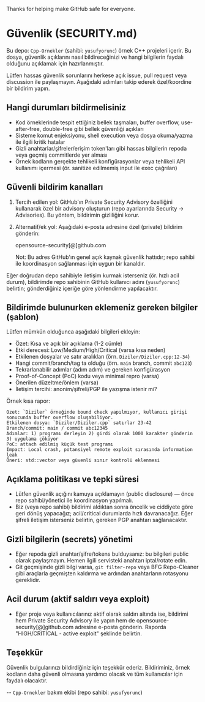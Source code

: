 Thanks for helping make GitHub safe for everyone.
# Güvenlik (SECURITY.md)

Bu depo: `Cpp-Ornekler` (sahibi: `yusufyorunc`) örnek C++ projeleri içerir. Bu dosya, güvenlik açıklarını nasıl bildireceğinizi ve hangi bilgilerin faydalı olduğunu açıklamak için hazırlanmıştır.

Lütfen hassas güvenlik sorunlarını herkese açık issue, pull request veya discussion ile paylaşmayın. Aşağıdaki adımları takip ederek özel/koordine bir bildirim yapın.

## Hangi durumları bildirmelisiniz

- Kod örneklerinde tespit ettiğiniz bellek taşmaları, buffer overflow, use-after-free, double-free gibi bellek güvenliği açıkları
- Sisteme komut enjeksiyonu, shell execution veya dosya okuma/yazma ile ilgili kritik hatalar
- Gizli anahtarlar/şifreler/erişim token'ları gibi hassas bilgilerin repoda veya geçmiş commitlerde yer alması
- Örnek kodların gerçekte tehlikeli konfigürasyonlar veya tehlikeli API kullanımı içermesi (ör. sanitize edilmemiş input ile exec çağrıları)

## Güvenli bildirim kanalları

1. Tercih edilen yol: GitHub'ın Private Security Advisory özelliğini kullanarak özel bir advisory oluşturun (repo ayarlarında Security → Advisories). Bu yöntem, bildirimin gizliliğini korur.
2. Alternatif/ek yol: Aşağıdaki e-posta adresine özel (private) bildirim gönderin:

   opensource-security[@]github.com

   Not: Bu adres GitHub'ın genel açık kaynak güvenlik hattıdır; repo sahibi ile koordinasyon sağlanması için uygun bir kanaldır.

Eğer doğrudan depo sahibiyle iletişim kurmak isterseniz (ör. hızlı acil durum), bildirimde repo sahibinin GitHub kullanıcı adını (`yusufyorunc`) belirtin; gönderdiğiniz içeriğe göre yönlendirme yapılacaktır.

## Bildirimde bulunurken eklemeniz gereken bilgiler (şablon)

Lütfen mümkün olduğunca aşağıdaki bilgileri ekleyin:

- Özet: Kısa ve açık bir açıklama (1-2 cümle)
- Etki derecesi: Low/Medium/High/Critical (varsa kısa neden)
- Etkilenen dosyalar ve satır aralıkları (örn. `Diziler/Diziler.cpp:12-34`)
- Hangi commit/branch/tag ta olduğu (örn. `main` branch, commit `abc123`)
- Tekrarlanabilir adımlar (adım adım) ve gereken konfigürasyon
- Proof-of-Concept (PoC) kodu veya minimal repro (varsa)
- Önerilen düzeltme/önlem (varsa)
- İletişim tercihi: anonim/şifreli/PGP ile yazışma istenir mi?

Örnek kısa rapor:

```
Özet: `Diziler` örneğinde bound check yapılmıyor, kullanıcı girişi sonucunda buffer overflow oluşabiliyor.
Etkilenen dosya: `Diziler/Diziler.cpp` satırlar 23-42
Branch/commit: main / commit abc12345
Adımlar: 1) programı derleyin 2) girdi olarak 1000 karakter gönderin 3) uygulama çöküyor
PoC: attach edilmiş küçük test programı
Impact: Local crash, potansiyel remote exploit sırasında information leak
Öneri: std::vector veya güvenli sınır kontrolü eklenmesi
```

## Açıklama politikası ve tepki süresi

- Lütfen güvenlik açığını kamuya açıklamayın (public disclosure) — önce repo sahibi/yönetici ile koordinasyon yapılmalı.
- Biz (veya repo sahibi) bildirimi aldıktan sonra öncelik ve ciddiyete göre geri dönüş yapacağız; acil/critical durumlarda hızlı davranacağız. Eğer şifreli iletişim isterseniz belirtin, gereken PGP anahtarı sağlanacaktır.

## Gizli bilgilerin (secrets) yönetimi

- Eğer repoda gizli anahtar/şifre/tokens bulduysanız: bu bilgileri public olarak paylaşmayın. Hemen ilgili servisteki anahtarı iptal/rotate edin.
- Git geçmişinde gizli bilgi varsa, `git filter-repo` veya BFG Repo-Cleaner gibi araçlarla geçmişten kaldırma ve ardından anahtarların rotasyonu gereklidir.

## Acil durum (aktif saldırı veya exploit)

- Eğer proje veya kullanıcılarınız aktif olarak saldırı altında ise, bildirimi hem Private Security Advisory ile yapın hem de opensource-security[@]github.com adresine e-posta gönderin. Raporda "HIGH/CRITICAL - active exploit" şeklinde belirtin.

## Teşekkür

Güvenlik bulgularınızı bildirdiğiniz için teşekkür ederiz. Bildiriminiz, örnek kodların daha güvenli olmasına yardımcı olacak ve tüm kullanıcılar için faydalı olacaktır.

-- `Cpp-Ornekler` bakım ekibi (repo sahibi: `yusufyorunc`)
